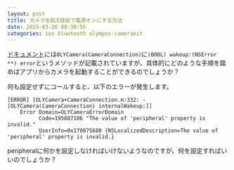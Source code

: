 ```yaml
---
layout: post
title: カメラをBLE経由で電源オンにする方法
date: 2015-03-26 08:30:55
categories: ios bluetooth olympus-camerakit
---
```

<p><a href="https://opc.olympus-imaging.com/sdkdocs/data/apirefiOS/category_o_l_y_camera_07_camera_connection_08.html#a87d920903e73ccd031a704310a5157dd" rel="nofollow">ドキュメント</a>には<code>OLYCamera(CameraConnection)</code>に<code>(BOOL) wakeup:(NSError **) error</code>というメソッドが記載されていますが、具体的にどのような手順を踏めばアプリからカメラを起動することができるのでしょうか？</p>

<p>何も設定せずにコールすると、以下のエラーが発生します。</p>

```
[ERROR] [OLYCamera+CameraConnection.m:332: -[OLYCamera(CameraConnection) internalWakeup:]]
    Error Domain=OLYCameraErrorDomain
          Code=195887106 "The value of 'peripheral' property is invalid."
          UserInfo=0x170075680 {NSLocalizedDescription=The value of 'peripheral' property is invalid.}
```

<p>peripheralに何かを設定しなければいけないようなのですが、何を設定すればいいのでしょうか？</p>
